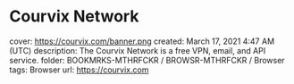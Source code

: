 # Courvix Network

cover: https://courvix.com/banner.png
created: March 17, 2021 4:47 AM (UTC)
description: The Courvix Network is a free VPN, email, and API service.
folder: BOOKMRKS-MTHRFCKR / BROWSR-MTHRFCKR / Browser
tags: Browser
url: https://courvix.com